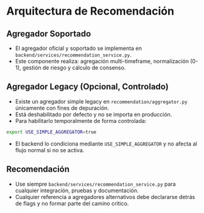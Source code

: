 # Arquitectura de Recomendación

## Agregador Soportado
- El agregador oficial y soportado se implementa en `backend/services/recommendation_service.py`.
- Este componente realiza: agregación multi-timeframe, normalización (0-1), gestión de riesgo y cálculo de consenso.

## Agregador Legacy (Opcional, Controlado)
- Existe un agregador simple legacy en `recommendation/aggregator.py` únicamente con fines de depuración.
- Está deshabilitado por defecto y no se importa en producción.
- Para habilitarlo temporalmente de forma controlada:

```bash
export USE_SIMPLE_AGGREGATOR=true
```

- El backend lo condiciona mediante `USE_SIMPLE_AGGREGATOR` y no afecta al flujo normal si no se activa.

## Recomendación
- Use siempre `backend/services/recommendation_service.py` para cualquier integración, pruebas y documentación.
- Cualquier referencia a agregadores alternativos debe declararse detrás de flags y no formar parte del camino crítico.
